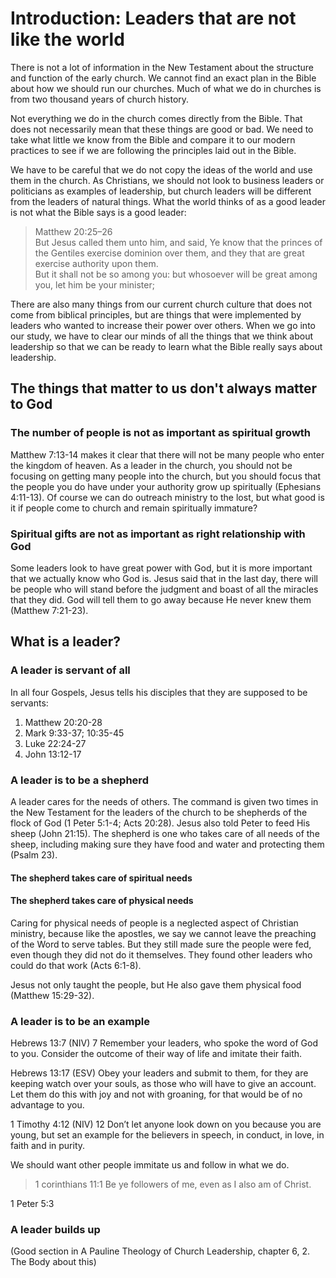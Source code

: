 # Introduction: Leaders that are not like the world

There is not a lot of information in the New Testament about the structure and function of the early church. We cannot find an exact plan in the Bible about how we should run our churches. Much of what we do in churches is from two thousand years of church history.

Not everything we do in the church comes directly from the Bible. That does not necessarily mean that these things are good or bad. We need to take what little we know from the Bible and compare it to our modern practices to see if we are following the principles laid out in the Bible.

We have to be careful that we do not copy the ideas of the world and use them in the church. As Christians, we should not look to business leaders or politicians as examples of leadership, but church leaders will be different from the leaders of natural things. What the world thinks of as a good leader is not what the Bible says is a good leader:

> Matthew 20:25–26  
> But Jesus called them unto him, and said, Ye know that the princes of the Gentiles exercise dominion over them, and they that are great exercise authority upon them.  
> But it shall not be so among you: but whosoever will be great among you, let him be your minister;

There are also many things from our current church culture that does not come from biblical principles, but are things that were implemented by leaders who wanted to increase their power over others. When we go into our study, we have to clear our minds of all the things that we think about leadership so that we can be ready to learn what the Bible really says about leadership.

## The things that matter to us don't always matter to God

### The number of people is not as important as spiritual growth

Matthew 7:13-14 makes it clear that there will not be many people who enter the kingdom of heaven. As a leader in the church, you should not be focusing on getting many people into the church, but you should focus that the people you do have under your authority grow up spiritually (Ephesians 4:11-13). Of course we can do outreach ministry to the lost, but what good is it if people come to church and remain spiritually immature?

### Spiritual gifts are not as important as right relationship with God

Some leaders look to have great power with God, but it is more important that we actually know who God is. Jesus said that in the last day, there will be people who will stand before the judgment and boast of all the miracles that they did. God will tell them to go away because He never knew them (Matthew 7:21-23).

## What is a leader?

### A leader is servant of all

In all four Gospels, Jesus tells his disciples that they are supposed to be servants:

1. Matthew 20:20-28
2. Mark 9:33-37; 10:35-45
3. Luke 22:24-27
4. John 13:12-17

### A leader is to be a shepherd

A leader cares for the needs of others. The command is given two times in the New Testament for the leaders of the church to be shepherds of the flock of God (1 Peter 5:1-4; Acts 20:28). Jesus also told Peter to feed His sheep (John 21:15). The shepherd is one who takes care of all needs of the sheep, including making sure they have food and water and protecting them (Psalm 23).

<!--Jesus is our example as the good shepherd.

Hirelings-->

#### The shepherd takes care of spiritual needs

<!--Grow by the Word-->

#### The shepherd takes care of physical needs

Caring for physical needs of people is a neglected aspect of Christian ministry, because like the apostles, we say we cannot leave the preaching of the Word to serve tables. But they still made sure the people were fed, even though they did not do it themselves. They found other leaders who could do that work (Acts 6:1-8).

Jesus not only taught the people, but He also gave them physical food (Matthew 15:29-32).

<!-- James and pure religion . Cannot only say be warm (James 2:15-17). Jesus condemming the people who do not help the poor (Matthew 25:35-36, 40). The early church having all in common (Acts 4:32-35). 1 John (1 John 3:17-18). Paul taking up a collection for the poor saints in Jerusalem. The leaders were to be hospitable-->

<!--Matthew 25:35-36, 40
"For I was hungry and you gave me something to eat, I was thirsty and you gave me something to drink, I was a stranger and you invited me in, I needed clothes and you clothed me, I was sick and you looked after me, I was in prison and you came to visit me... Truly I tell you, whatever you did for one of the least of these brothers and sisters of mine, you did for me."
Luke 10:30-37 (The Good Samaritan)
Jesus tells the story of a man who was beaten and robbed, then helped by a Samaritan who "bandaged his wounds, pouring on oil and wine. Then he put the man on his own donkey, brought him to an inn and took care of him."
James 2:15-17
"Suppose a brother or a sister is without clothes and daily food. If one of you says to them, 'Go in peace; keep warm and well fed,' but does nothing about their physical needs, what good is it? In the same way, faith by itself, if it is not accompanied by action, is dead."
Acts 4:32-35
"All the believers were one in heart and mind. No one claimed that any of their possessions was their own, but they shared everything they had... There were no needy persons among them. For from time to time those who owned land or houses sold them, brought the money from the sales and put it at the apostles' feet, and it was distributed to anyone who had need."
1 John 3:17-18
"If anyone has material possessions and sees a brother or sister in need but has no pity on them, how can the love of God be in that person? Dear children, let us not love with words or speech but with actions and in truth."
Romans 12:13
"Share with the Lord's people who are in need. Practice hospitality."
Galatians 6:10
"Therefore, as we have opportunity, let us do good to all people, especially to those who belong to the family of believers."
Luke 3:11
"John answered, 'Anyone who has two shirts should share with the one who has none, and anyone who has food should do the same.'"
Acts 20:35
"In everything I did, I showed you that by this kind of hard work we must help the weak, remembering the words the Lord Jesus himself said: 'It is more blessed to give than to receive.'"
1 Timothy 5:8
"Anyone who does not provide for their relatives, and especially for their own household, has denied the faith and is worse than an unbeliever."
1 Timothy 6:17-18
"Command those who are rich in this present world not to be arrogant nor to put their hope in wealth, which is so uncertain, but to put their hope in God, who richly provides us with everything for our enjoyment. Command them to do good, to be rich in good deeds, and to be generous and willing to share."
2 Corinthians 8:13-15
"Our desire is not that others might be relieved while you are hard pressed, but that there might be equality. At the present time your plenty will supply what they need, so that in turn their plenty will supply what you need. The goal is equality, as it is written: 'The one who gathered much did not have too much, and the one who gathered little did not have too little.'"
Hebrews 13:16
"And do not forget to do good and to share with others, for with such sacrifices God is pleased."
Philippians 2:4
"Each of you should look not only to your own interests, but also to the interests of others."
Matthew 6:2-4
"So when you give to the needy, do not announce it with trumpets, as the hypocrites do in the synagogues and on the streets, to be honored by others. Truly I tell you, they have received their reward in full. But when you give to the needy, do not let your left hand know what your right hand is doing, so that your giving may be in secret. Then your Father, who sees what is done in secret, will reward you."
Acts 11:29-30
"The disciples, as each one was able, decided to provide help for the brothers and sisters living in Judea. This they did, sending their gift to the elders by Barnabas and Saul."
Matthew 19:21
"Jesus answered, 'If you want to be perfect, go, sell your possessions and give to the poor, and you will have treasure in heaven. Then come, follow me.'"
Titus 3:14
"Our people must learn to devote themselves to doing what is good, in order to provide for urgent needs and not live unproductive lives."
Ephesians 4:28
"Anyone who has been stealing must steal no longer, but must work, doing something useful with their own hands, that they may have something to share with those in need."-->

### A leader is to be an example

Hebrews 13:7 (NIV)
7 Remember your leaders, who spoke the word of God to you. Consider the outcome of their way of life and imitate their faith.

Hebrews 13:17 (ESV)
Obey your leaders and submit to them, for they are keeping watch over your souls, as those who will have to give an account. Let them do this with joy and not with groaning, for that would be of no advantage to you.

1 Timothy 4:12 (NIV)
12 Don’t let anyone look down on you because you are young, but set an example for the believers in speech, in conduct, in love, in faith and in purity.

We should want other people immitate us and follow in what we do.

> 1 corinthians 11:1
> Be ye followers of me, even as I also am of Christ.

1 Peter 5:3

### A leader builds up

(Good section in A Pauline Theology of Church Leadership, chapter 6, 2. The Body about this)
